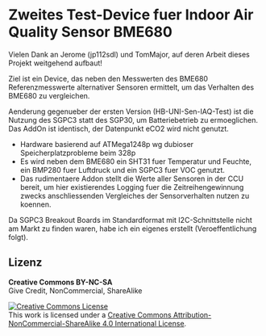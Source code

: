 
# Zweites Test-Device fuer Indoor Air Quality Sensor BME680

Vielen Dank an Jerome (jp112sdl) und TomMajor, auf deren Arbeit dieses Projekt weitgehend aufbaut!

Ziel ist ein Device, das neben den Messwerten des BME680 Referenzmesswerte alternativer Sensoren ermittelt, um das Verhalten des BME680 zu vergleichen.

Aenderung gegenueber der ersten Version (HB-UNI-Sen-IAQ-Test) ist die Nutzung des SGPC3 statt des SGP30, um Batteriebetrieb zu ermoeglichen. Das AddOn ist identisch, der Datenpunkt eCO2 wird nicht genutzt.

- Hardware basierend auf ATMega1248p wg dubioser Speicherplatzprobleme beim 328p
- Es wird neben dem BME680 ein SHT31 fuer Temperatur und Feuchte, ein BMP280 fuer Luftdruck und ein SGPC3 fuer VOC genutzt.
- Das rudimentaere Addon stellt die Werte aller Sensoren in der CCU bereit, um hier existierendes Logging fuer die Zeitreihengewinnung zwecks anschliessenden Vergleiches der Sensorverhalten nutzen zu koennen.

Da SGPC3 Breakout Boards im Standardformat mit I2C-Schnittstelle nicht am Markt zu finden waren, habe ich ein eigenes erstellt (Veroeffentlichung folgt).



## Lizenz

**Creative Commons BY-NC-SA**<br>
Give Credit, NonCommercial, ShareAlike

<a rel="license" href="http://creativecommons.org/licenses/by-nc-sa/4.0/"><img alt="Creative Commons License" style="border-width:0" src="https://i.creativecommons.org/l/by-nc-sa/4.0/88x31.png" /></a><br />This work is licensed under a <a rel="license" href="http://creativecommons.org/licenses/by-nc-sa/4.0/">Creative Commons Attribution-NonCommercial-ShareAlike 4.0 International License</a>.
